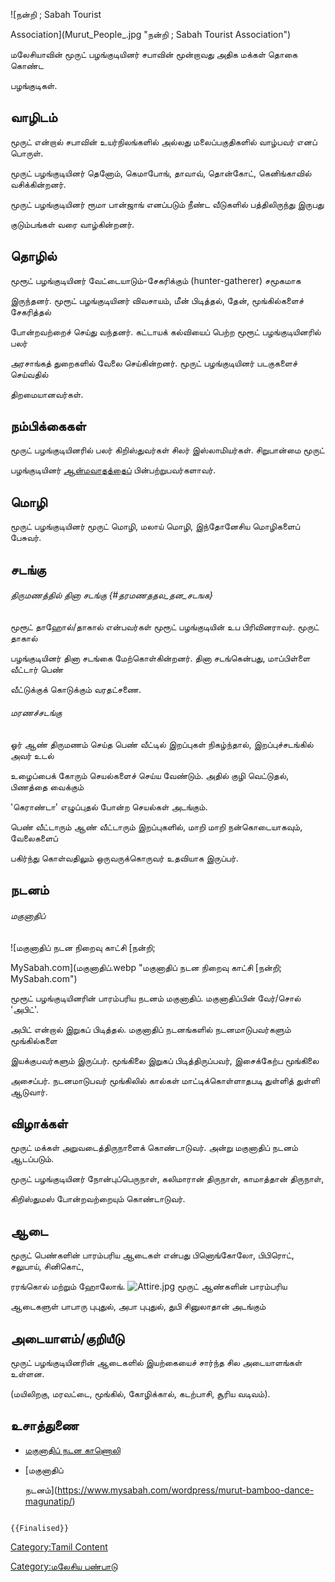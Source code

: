 ![நன்றி ; Sabah Tourist
Association](Murut_People_.jpg "நன்றி ; Sabah Tourist Association")
மலேசியாவின் மூருட் பழங்குடியினர் சபாவின் மூன்றாவது அதிக மக்கள் தொகை கொண்ட
பழங்குடிகள்.

## வாழிடம்

மூருட் என்றால் சபாவின் உயர்நிலங்களில் அல்லது மலைப்பகுதிகளில் வாழ்பவர் எனப் பொருள்.
மூருட் பழங்குடியினர் தெனோம், கெமாபோங், தாவாவ், தொன்கோட், கெனிங்காவில் வசிக்கின்றனர்.

மூருட் பழங்குடியினர் ரூமா பான்ஜாங் எனப்படும் நீண்ட வீடுகளில் பத்திலிருந்து இருபது
குடும்பங்கள் வரை வாழ்கின்றனர்.

## தொழில்

மூரூட் பழங்குடியினர் வேட்டையாடும்-சேகரிக்கும் (hunter-gatherer) சமூகமாக
இருந்தனர். மூரூட் பழங்குடியினர் விவசாயம், மீன் பிடித்தல், தேன், மூங்கில்களைச் சேகரித்தல்
போன்றவற்றைச் செய்து வந்தனர். கட்டாயக் கல்வியைப் பெற்ற மூரூட் பழங்குடியினரில் பலர்
அரசாங்கத் துறைகளில் வேலை செய்கின்றனர். மூருட் பழங்குடியினர் படகுகளைச் செய்வதில்
திறமையானவர்கள்.

## நம்பிக்கைகள்

மூருட் பழங்குடியினரில் பலர் கிறிஸ்துவர்கள் சிலர் இஸ்லாமியர்கள். சிறுபான்மை மூருட்
பழங்குடியினர் [ஆன்மவாதத்தைப்](ஆன்மவாதம் "wikilink") பின்பற்றுபவர்களாவர்.

## மொழி

மூருட் பழங்குடியினர் மூருட் மொழி, மலாய் மொழி, இந்தோனேசிய மொழிகளைப் பேசுவர்.

## சடங்கு

###### திருமணத்தில் தினா சடங்கு {#தரமணததல_தன_சடஙக}

மூரூட் தாஹோல்/தாகால் என்பவர்கள் மூரூட் பழங்குடியின் உப பிரிவினராவர். மூருட் தாகால்
பழங்குடியினர் தினா சடங்கை மேற்கொள்கின்றனர். தினா சடங்கென்பது, மாப்பிள்ளை வீட்டார் பெண்
வீட்டுக்குக் கொடுக்கும் வரதட்சணை.

###### மரணச்சடங்கு

ஓர் ஆண் திருமணம் செய்த பெண் வீட்டில் இறப்புகள் நிகழ்ந்தால், இறப்புச்சடங்கில் அவர் உடல்
உழைப்பைக் கோரும் செயல்களைச் செய்ய வேண்டும். அதில் குழி வெட்டுதல், பிணத்தை வைக்கும்
'கெராண்டா' எழுப்புதல் போன்ற செயல்கள் அடங்கும்.

பெண் வீட்டாரும் ஆண் வீட்டாரும் இறப்புகளில், மாறி மாறி நன்கொடையாகவும், வேலைகளைப்
பகிர்ந்து கொள்வதிலும் ஒருவருக்கொருவர் உதவியாக இருப்பர்.

## நடனம்

###### மகுனாதிப்

![மகுனாதிப் நடன நிறைவு காட்சி \[நன்றி;
MySabah.com](மகுனாதிப்.webp "மகுனாதிப் நடன நிறைவு காட்சி [நன்றி; MySabah.com")
மூரூட் பழங்குடியினரின் பாரம்பரிய நடனம் மகுனாதிப். மகுனாதிப்பின் வேர்/சொல் 'அபிட்'.
அபிட் என்றால் இறுகப் பிடித்தல். மகுனாதிப் நடனங்களில் நடனமாடுபவர்களும் மூங்கில்களை
இயக்குபவர்களும் இருப்பர். மூங்கிலை இறுகப் பிடித்திருப்பவர், இசைக்கேற்ப மூங்கிலை
அசைப்பர். நடனமாடுபவர் மூங்கிலில் கால்கள் மாட்டிக்கொள்ளாதபடி துள்ளித் துள்ளி ஆடுவார்.

## விழாக்கள்

மூருட் மக்கள் அறுவடைத்திருநாளைக் கொண்டாடுவர். அன்று மகுனாதிப் நடனம் ஆடப்படும்.

மூருட் பழங்குடியினர் நோன்புப்பெருநாள், கலிமாரான் திருநாள், காமாத்தான் திருநாள்,
கிறிஸ்துமஸ் போன்றவற்றையும் கொண்டாடுவர்.

## ஆடை

மூருட் பெண்களின் பாரம்பரிய ஆடைகள் என்பது பினொங்கோலோ, பிபிரொட், சலுபாய், சினிகொட்,
ரரங்கொல் மற்றும் ஹோலோங். ![](Attire.jpg "Attire.jpg") மூருட் ஆண்களின் பாரம்பரிய
ஆடைகளுள் பாபாரு புபுதுல், அபா புபுதுல், துபி சினுலாதான் அடங்கும்

## அடையாளம்/குறியீடு

மூருட் பழங்குடியினரின் ஆடைகளில் இயற்கையைச் சார்ந்த சில அடையாளங்கள் உள்ளன.
(மயிலிறகு, மரவட்டை, மூங்கில், கோழிக்கால், கடற்பாசி, சூரிய வடிவம்).

## உசாத்துணை

-   [மகுனாதிப் நடன காணொலி](https://youtu.be/HOgo47-7Q5w)
-   [மகுனாதிப்
    நடனம்](https://www.mysabah.com/wordpress/murut-bamboo-dance-magunatip/)

```{=mediawiki}
{{Finalised}}
```
[Category:Tamil Content](Category:Tamil_Content "wikilink")
[Category:மலேசிய பண்பாடு](Category:மலேசிய_பண்பாடு "wikilink")

